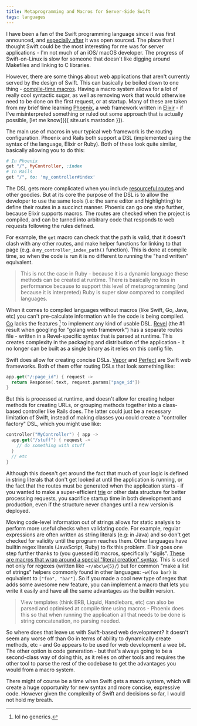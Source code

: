 ```yaml
---
title: Metaprogramming and Macros for Server-Side Swift
tags: languages
---
```


I have been a fan of the Swift programming language since it was first announced, and [especially after](/2015/12/04/welcome-to-swift-org/) it was open sourced. The place that I thought Swift could be the most interesting for me was for server applications - I'm not much of an iOS/ macOS developer. The progress of Swift-on-Linux is slow for someone that doesn't like digging around Makefiles and linking to C libraries.

However, there are some things about web applications that aren't currently served by the design of Swift. This can basically be boiled down to one thing - [compile-time macros](/2017/05/01/templates-code-generation-and-macros/). Having a macro system allows for a lot of really cool syntactic sugar, as well as removing work that would otherwise need to be done on the first request, or at startup. Many of these are taken from my brief time learning [Phoenix](https://phoenixframework.org), a web framework written in [Elixir](https://elixir-lang.org) - if I've misinterpreted something or ruled out some approach that is actually possible, [let me know]({{ site.urls.mastodon }}).

The main use of macros in your typical web framework is the routing configuration. Phoenix and Rails both support a DSL (implemented using the syntax of the language, Elixir or Ruby). Both of these look quite similar, basically allowing you to do this:

```ruby
# In Phoenix
get "/", MyController, :index
# In Rails
get "/", to: 'my_controller#index'
```

The DSL gets more complicated when you include [resourceful routes](https://guides.rubyonrails.org/routing.html#resource-routing-the-rails-default) and other goodies. But at its core the purpose of the DSL is to allow the developer to use the same tools (i.e: the same editor and highlighting) to define their routes in a succinct manner. Phoenix can go one step further, because Elixir supports macros. The routes are checked when the project is compiled, and can be turned into arbitrary code that responds to web requests following the rules defined.

For example, the `get` macro can check that the path is valid, that it doesn't clash with any other routes, and make helper functions for linking to that page (e.g. a `my_controller_index_path()` function). This is done at compile time, so when the code is run it is no different to running the "hand written" equivalent.

> This is not the case in Ruby - because it is a dynamic language these methods can be created at runtime. There is basically no loss in performance because to support this level of metaprogramming (and because it is interpreted) Ruby is super slow compared to compiled languages.

When it comes to compiled languages without macros (like Swift, Go, Java, etc) you can't pre-calculate information while the code is being compiled. [Go](https://golang.org) lacks the features [^go-features] to implement any kind of usable DSL. [Revel](https://revel.github.io) (the #1 result when googling for "golang web framework") has a separate routes file - written in a Revel-specific syntax that is parsed at runtime. This creates complexity in the packaging and distribution of the application - it no longer can be built as a single binary as it relies on this config file.

[^go-features]: lol no generics.

Swift does allow for creating concise DSLs. [Vapor](https://vapor.codes) and [Perfect](https://www.perfect.org) are Swift web frameworks. Both of them offer routing DSLs that look something like:

```swift
app.get("/:page_id") { request ->
  return Response(.text, request.params["page_id"])
}
```

But this is processed at runtime, and doesn't allow for creating helper methods for creating URLs, or grouping methods together into a class-based controller like Rails does. The latter could just be a necessary limitation of Swift, instead of making classes you could create a "controller factory" DSL, which you might use like:

```swift
controller("MyController") { app ->
  app.get("/stuff") { request ->
    // do something with stuff
  }
  // etc
}
```

Although this doesn't get around the fact that much of your logic is defined in string literals that don't get looked at until the application is running, or the fact that the routes must be generated when the application starts - if you wanted to make a super-efficient [trie](https://en.m.wikipedia.org/wiki/Trie) or other data structure for better processing requests, you sacrifice startup time in both development and production, even if the structure never changes until a new version is deployed.

Moving code-level information out of strings allows for static analysis to perform more useful checks when validating code. For example, regular expressions are often written as string literals (e.g: in Java) and so don't get checked for validity until the program reaches them. Other languages have builtin regex literals (JavaScript, Ruby) to fix this problem. Elixir goes one step further thanks to (you guessed it) macros, specifically "sigils". [These are macros that wrap around a special "literal creation" syntax](https://stackoverflow.com/documentation/elixir/2204/sigils#t=201707040415344579701). This is used not only for regexes (written like `~r/abc\w{5}/`) but for common "make a list of strings" helpers commonly found in other languages: `~w(foo bar)` is equivalent to `["foo", "bar"]`. So if you made a cool new type of regex that adds some awesome new feature, you can implement a macro that lets you write it easily and have all the same advantages as the builtin version.

> View templates (think ERB, Liquid, Handlebars, etc) can also be parsed and optimised at compile time using macros - Phoenix does this so that when running the application all that needs to be done is string concatenation, no parsing needed.

So where does that leave us with Swift-based web development? It doesn't seem any worse off than Go in terms of ability to dynamically create methods, etc - and Go appears to be used for web development a wee bit. The other option is code generation - but that's always going to be a second-class way of doing this, as it relies on other tools and requires the other tool to parse the rest of the codebase to get the advantages you would from a macro system.

There might of course be a time when Swift gets a macro system, which will create a huge opportunity for new syntax and more concise, expressive code. However given the complexity of Swift and decisions so far, I would not hold my breath.
